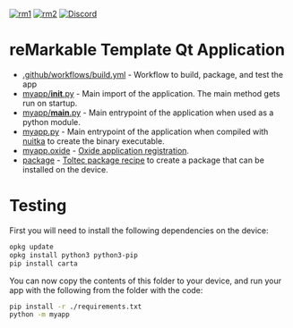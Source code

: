 [![rm1](https://img.shields.io/badge/rM1-supported-green)](https://remarkable.com/store/remarkable) [![rm2](https://img.shields.io/badge/rM2-supported-green)](https://remarkable.com/store/remarkable-2) [![Discord](https://img.shields.io/discord/385916768696139794.svg?label=reMarkable&logo=discord&logoColor=ffffff&color=7389D8&labelColor=6A7EC2)](https://discord.gg/ATqQGfu)

reMarkable Template Qt Application
==================================

- [.github/workflows/build.yml](.github/workflows/build.yml) - Workflow to build, package, and test the app
- [myapp/__init__.py](myapp/__init__.py) - Main import of the application. The main method gets run on startup.
- [myapp/__main__.py](myapp/__main__.py) - Main entrypoint of the application when used as a python module.
- [myapp.py](myapp.py) - Main entrypoint of the application when compiled with [nuitka](https://nuitka.net/) to create the binary executable.
- [myapp.oxide](myapp.oxide) - [Oxide application registration](https://oxide.eeems.codes/documentation/03_application_registration_format.html).
- [package](package) - [Toltec package recipe](https://github.com/toltec-dev/toltec/blob/stable/docs/package.md) to create a package that can be installed on the device.

Testing
=======

First you will need to install the following dependencies on the device:
```bash
opkg update
opkg install python3 python3-pip
pip install carta
```

You can now copy the contents of this folder to your device, and run your app with the following from the folder with the code:
```bash
pip install -r ./requirements.txt
python -m myapp
```
